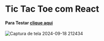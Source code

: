 # Tic Tac Toe com React
#### Para Testar [clique aqui](https://davimdolabella.github.io/Tic-Tac-Toe-React/)
![Captura de tela 2024-09-18 212434](https://github.com/user-attachments/assets/26237f5e-b828-4ece-bb1c-e0f3c5c179d7)

